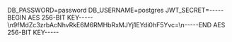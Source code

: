 DB_PASSWORD=password
DB_USERNAME=postgres
JWT_SECRET=-----BEGIN AES 256-BIT KEY-----\n9fMdZc3zrbAcNhvRkE6M6RMHbRxMJYj1EYdi0hF5Yvc\=\n-----END AES 256-BIT KEY-----
